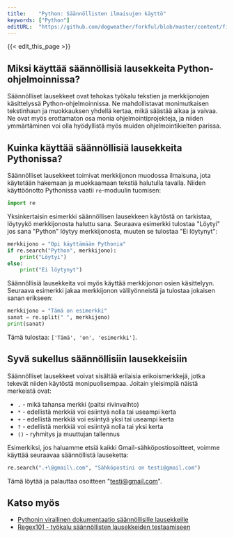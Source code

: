 ```yaml
---
title:    "Python: Säännöllisten ilmaisujen käyttö"
keywords: ["Python"]
editURL:  "https://github.com/dogweather/forkful/blob/master/content/fi/python/using-regular-expressions.md"
---
```


{{< edit_this_page >}}

## Miksi käyttää säännöllisiä lausekkeita Python-ohjelmoinnissa?

Säännölliset lausekkeet ovat tehokas työkalu tekstien ja merkkijonojen käsittelyssä Python-ohjelmoinnissa. Ne mahdollistavat monimutkaisen tekstinhaun ja muokkauksen yhdellä kertaa, mikä säästää aikaa ja vaivaa. Ne ovat myös erottamaton osa monia ohjelmointiprojekteja, ja niiden ymmärtäminen voi olla hyödyllistä myös muiden ohjelmointikielten parissa.

## Kuinka käyttää säännöllisiä lausekkeita Pythonissa?

Säännölliset lausekkeet toimivat merkkijonon muodossa ilmaisuna, jota käytetään hakemaan ja muokkaamaan tekstiä halutulla tavalla. Niiden käyttöönotto Pythonissa vaatii `re`-moduulin tuomisen:

```Python
import re
```

Yksinkertaisin esimerkki säännöllisen lausekkeen käytöstä on tarkistaa, löytyykö merkkijonosta haluttu sana. Seuraava esimerkki tulostaa "Löytyi" jos sana "Python" löytyy merkkijonosta, muuten se tulostaa "Ei löytynyt":

```Python
merkkijono = "Opi käyttämään Pythonia"
if re.search("Python", merkkijono):
    print("Löytyi")
else:
    print("Ei löytynyt")
```

Säännöllisiä lausekkeita voi myös käyttää merkkijonon osien käsittelyyn. Seuraava esimerkki jakaa merkkijonon välilyönneistä ja tulostaa jokaisen sanan erikseen:

```Python
merkkijono = "Tämä on esimerkki"
sanat = re.split(" ", merkkijono)
print(sanat)
```

Tämä tulostaa: `['Tämä', 'on', 'esimerkki']`.

## Syvä sukellus säännöllisiin lausekkeisiin

Säännölliset lausekkeet voivat sisältää erilaisia erikoismerkkejä, jotka tekevät niiden käytöstä monipuolisempaa. Joitain yleisimpiä näistä merkeistä ovat:

- `.` - mikä tahansa merkki (paitsi rivinvaihto)
- `*` - edellistä merkkiä voi esiintyä nolla tai useampi kerta
- `+` - edellistä merkkiä voi esiintyä yksi tai useampi kerta
- `?` - edellistä merkkiä voi esiintyä nolla tai yksi kerta
- `()` - ryhmitys ja muuttujan tallennus

Esimerkiksi, jos haluamme etsiä kaikki Gmail-sähköpostiosoitteet, voimme käyttää seuraavaa säännöllistä lauseketta:

```Python
re.search(".+\@gmail\.com", "Sähköpostini on testi@gmail.com")
```

Tämä löytää ja palauttaa osoitteen "testi@gmail.com".

## Katso myös

- [Pythonin virallinen dokumentaatio säännöllisille lausekkeille](https://docs.python.org/3/howto/regex.html)
- [Regex101 - työkalu säännöllisten lausekkeiden testaamiseen](https://regex101.com/)